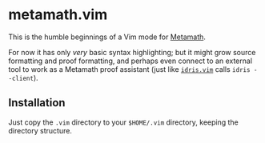 # metamath.vim

This is the humble beginnings of a Vim mode for [Metamath](http://metamath.org).

For now it has only _very_ basic syntax highlighting; but it might grow source
formatting and proof formatting, and perhaps even connect to an external tool
to work as a Metamath proof assistant (just like
[`idris.vim`](https://github.com/idris-hackers/idris-vim) calls `idris
--client`).

## Installation

Just copy the `.vim` directory to your `$HOME/.vim` directory, keeping the
directory structure.

